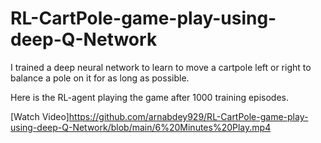 # RL-CartPole-game-play-using-deep-Q-Network
I trained a deep neural network to learn to move a cartpole left or right to balance a pole on it for as long as possible.

Here is the RL-agent playing the game after 1000 training episodes.

[Watch Video]https://github.com/arnabdey929/RL-CartPole-game-play-using-deep-Q-Network/blob/main/6%20Minutes%20Play.mp4

